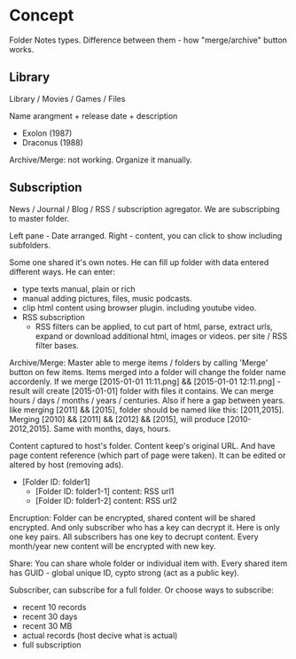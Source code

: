 # Concept

Folder Notes types. Difference between them - how "merge/archive" button works.


## Library

Library / Movies / Games / Files

Name arangment + release date + description

* Exolon (1987)
* Draconus (1988)

Archive/Merge: not working. Organize it manually.


## Subscription

News / Journal / Blog / RSS / subscription agregator. We are subscripbing to master folder.

Left pane - Date arranged. Right - content, you can click to show including subfolders.

Some one shared it's own notes. He can fill up folder with data entered different ways.
He can enter:

* type texts manual, plain or rich
* manual adding pictures, files, music podcasts.
* clip html content using browser plugin. including youtube video.
* RSS subscription
  * RSS filters can be applied, to cut part of html, parse, extract urls, expand or download additional html, images or videos. per site / RSS filter bases.

Archive/Merge: Master able to merge items / folders by calling 'Merge' button on few items. Items merged into a folder will change the folder name accordenly. If we merge [2015-01-01 11:11.png] && [2015-01-01 12:11.png] - result will create [2015-01-01] folder with files it contains. We can merge hours / days / months / years / centuries. Also if here a gap between years. like merging [2011] && [2015], folder should be named like this: [2011,2015]. Merging [2010] && [2011] && [2012] && [2015], will produce [2010-2012,2015]. Same with months, days, hours.

Content captured to host's folder. Content keep's original URL. And have page content reference (which part of page were taken). It can be edited or altered by host (removing ads).

* [Folder ID: folder1]
  * [Folder ID: folder1-1]
content: RSS url1
  * [Folder ID: folder1-2]
content: RSS url2

Encruption: Folder can be encrypted, shared content will be shared encrypted. And only subscriber who has a key can decrypt it. Here is only one key pairs. All subscribers has one key to decrupt content. Every month/year new content will be encrypted with new key.

Share: You can share whole folder or individual item with. Every shared item has GUID - global unique ID, cypto strong (act as a public key).

Subscriber, can subscribe for a full folder. Or choose ways to subscribe:
* recent 10 records
* recent 30 days
* recent 30 MB
* actual records (host decive what is actual)
* full subscription
